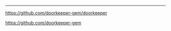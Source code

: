 ### 
---

https://github.com/doorkeeper-gem/doorkeeper

https://github.com/doorkeeper-gem



```


```



